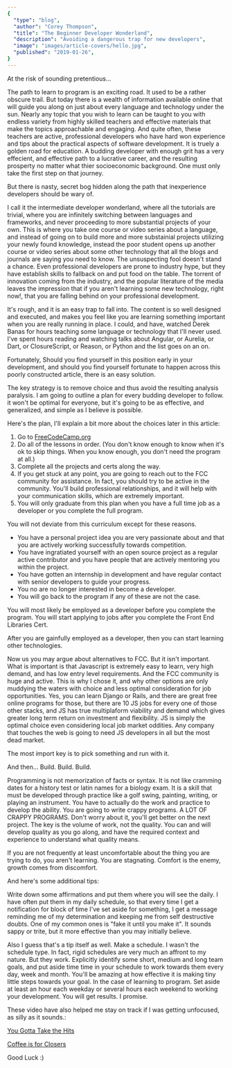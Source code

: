 ```yaml
---
{
  "type": "blog",
  "author": "Corey Thompson",
  "title": "The Beginner Developer Wonderland",
  "description": "Avoiding a dangerous trap for new developers", 
  "image": "images/article-covers/hello.jpg",
  "published": "2019-01-26",
}
---
```


At the risk of sounding pretentious...

The path to learn to program is an exciting road. It used to be a rather obscure trail. But today there is a wealth of information available online that will guide you along on just about every language and technology under the sun. Nearly any topic that you wish to learn can be taught to you with endless variety from highly skilled teachers and effective materials that make the topics approachable and engaging. And quite often, these teachers are active, professional developers who have hard won experience and tips about the practical aspects of software development. It is truely a golden road for education. A budding developer with enough grit has a very effecient, and effective path to a lucrative career, and the resulting prosperty no matter what thier socioeconomic background. One must only take the first step on that journey.

But there is nasty, secret bog hidden along the path that inexperience developers should be wary of.

I call it the intermediate developer wonderland, where all the tutorials are trivial, where you are infinitely switching between languages and frameworks, and never proceeding to more substantial projects of your own. This is where you take one course or video series about a language, and instead of going on to build more and more substainial projects utilizing your newly found knowledge, instead the poor student opens up another course or video series about some other technology that all the blogs and journals are saying you need to know. The unsuspecting fool doesn't stand a chance. Even professional developers are prone to industry hype, but they have establish skills to fallback on and put food on the table. The torrent of innovation coming from the industry, and the popular literature of the media leaves the impression that if you aren't learning some new technology, right now!, that you are falling behind on your professional development.

It's rough, and it is an easy trap to fall into. The content is so well designed and executed, and makes you feel like you are learning something important when you are really running in place. I could, and have, watched Derek Banas for hours teaching some language or technology that I'll never used. I've spent hours reading and watching talks about Angular, or Aurelia, or Dart, or ClosureScript, or Reason, or Python and the list goes on an on.

Fortunately, Should you find yourself in this position early in your development, and should you find yourself fortunate to happen across this poorly constructed article, there is an easy solution.

The key strategy is to remove choice and thus avoid the resulting analysis paralysis. I am going to outline a plan for every budding developer to follow. it won't be optimal for everyone, but it's going to be as effective, and generalized, and simple as I believe is possible.

Here's the plan, I'll explain a bit more about the choices later in this article:

1. Go to [FreeCodeCamp.org](https://www.freecodecamp.org/)
2. Do all of the lessons in order. (You don't know enough to know when it's ok to skip things. When you know enough, you don't need the program at all.)
3. Complete all the projects and certs along the way.
4. If you get stuck at any point, you are going to reach out to the FCC community for assistance. In fact, you should try to be active in the community. You'll build professional relationships, and it will help with your communication skills, which are extremely important.
5. You will only graduate from this plan when you have a full time job as a developer or you complete the full program.

You will not deviate from this curriculum except for these reasons.
- You have a personal project idea you are very passionate about and that you are actively working successfully towards competition.
- You have ingratiated yourself with an open source project as a regular active contributor and you have people that are actively mentoring you within the project.
- You have gotten an internship in development and have regular contact with senior developers to guide your progress.
- You no are no longer interested in become a developer.
- You will go back to the program if any of these are not the case.

You will most likely be employed as a developer before you complete the program. You will start applying to jobs after you complete the Front End Libraries Cert.

After you are gainfully employed as a developer, then you can start learning other technologies.

Now us you may argue about alternatives to FCC. But it isn't important. What is important is that Javascript is extremely easy to learn, very high demand, and has low entry level requirements. And the FCC community is huge and active. This is why I chose it, and why other options are only muddying the waters with choice and less optimal consideration for job opportunities.  Yes, you can learn Django or Rails, and there are great free online programs for those, but there are 10 JS jobs for every one of those other stacks, and JS has true multiplaform viability and demand which gives greater long term return on investment and flexibility. JS is simply the optimal choice even considering local job market oddities. Any company that touches the web is going to need JS developers in all but the most dead market.

The most import key is to pick something and run with it.

And then...
Build.
Build.
Build.

Programming is not memorization of facts or syntax. It is not like cramming dates for a history test or latin names for a biology exam. It is a skill that must be developed through practice like a golf swing, painting, writing, or playing an instrument. You have to actually do the work and practice to develop the ability. You are going to write crappy programs. A LOT OF CRAPPY PROGRAMS. Don't worry about it, you'll get better on the next project. The key is the volume of work, not the quality. You can and will develop quality as you go along, and have the required context and experience to understand what quality means.

If you are not frequently at least uncomfortable about the thing you are trying to do, you aren't learning. You are stagnating. Comfort is the enemy, growth comes from discomfort.

And here's some additional tips:

Write down some affirmations and put them where you will see the daily. I have often put them in my daily schedule, so that every time I get a notification for block of time I've set aside for something, I get a message reminding me of my determination and keeping me from self destructive doubts. One of my common ones is "fake it until you make it". It sounds sappy or trite, but it more effective than you may initially believe.

Also I guess that's a tip itself as well. Make a schedule. I wasn't the schedule type. In fact, rigid schedules are very much an affront to my nature. But they work. Explicitly identify some short, medium and long team goals, and put aside time time in your schedule to work towards them every day, week and month. You'll be amazing at how effective it is making tiny little steps towards your goal. In the case of learning to program. Set aside at least an hour each weekday or several hours each weekend to working your development. You will get results. I promise.

These video have also helped me stay on track if I was getting unfocused, as silly as it sounds.:

[You Gotta Take the Hits](https://www.youtube.com/watch?v=5JAHAFvcr2o
)

[Coffee is for Closers](https://www.youtube.com/watch?v=GrhSLf0I-HM)

Good Luck :)